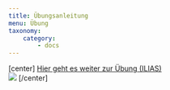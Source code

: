 ```yaml
---
title: Übungsanleitung
menu: Übung
taxonomy:
    category:
        - docs
---
```

[center]
[Hier geht es weiter zur Übung (ILIAS)<br> ![](/images/exercise.png)](https://ilias.opengeoedu.de/ilias/goto.php?target=pg_648_129&client_id=opengeoedu)
[/center]
